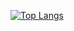 [![Top Langs](https://github-readme-stats.vercel.app/api/top-langs/?username=akolight)](https://github.com/anuraghazra/github-readme-stats)
